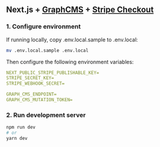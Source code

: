 ## Next.js + [GraphCMS](https://graphcms.com/) + [Stripe Checkout](https://stripe.com/docs/checkout)

### 1. Configure environment

If running locally, copy .env.local.sample to .env.local:

```sh
mv .env.local.sample .env.local
```

Then configure the following environment variables:

```yml
NEXT_PUBLIC_STRIPE_PUBLISHABLE_KEY=
STRIPE_SECRET_KEY=
STRIPE_WEBHOOK_SECRET=

GRAPH_CMS_ENDPOINT=
GRAPH_CMS_MUTATION_TOKEN=
```

### 2. Run development server

```bash
npm run dev
# or
yarn dev
```
